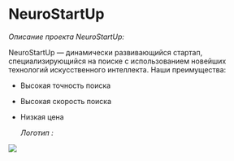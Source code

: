 # NeuroStartUp

*Описание проекта NeuroStartUp:*

NeuroStartUp — динамически развивающийся стартап, специализирующийся на поиске с использованием новейших технологий искусственного интеллекта. Наши преимущества:

* Высокая точность поиска
* Высокая скорость поиска
* Низкая цена
  
  *Логотип :*
  
 ![](https://github.com/netology-ds-team/git-homeworks/blob/main/1_self/logo.png)